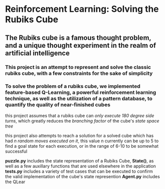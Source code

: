 # Reinforcement Learning: Solving the Rubiks Cube

## The Rubiks cube is a famous thought problem, and a unique thought experiment in the realm of artificial intelligence

### This project is an attempt to represent and solve the classic rubiks cube, with a few constraints for the sake of simplicity ###

### To solve the problem of a rubiks cube, we implemented feature-based Q-Learning, a powerful reinforcement learning technique, as well as the utilization of a pattern database, to quantify the quality of near-finished cubes

this project assumes that a rubiks cube can *only execute 180 degree side turns*, which greatly reduces the *branching factor* of the cube's *state space tree*

this project also attempts to reach a solution for a solved cube which has had *n random moves executed on it*, this value n
currently can be up to 5 to find a goal state for each execution, or in the range of 6-10 to be somewhat successful

**puzzle.py** includes the state representation of a Rubiks Cube, **State()**, as well as a few auxillary functions
that are used elsewhere in the application
**tests.py** includes a variety of test cases that can be executed to confirm the valid implementation of the cube's state represention
**Agent.py** includes the QLear